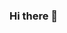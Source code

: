 ### Hi there 👋

<!--
**LeeJaeWon-Rbt/LeeJaeWon-Rbt** is a ✨ _special_ ✨ repository because its `README.md` (this file) appears on your GitHub profile.

Here are some ideas to get you started:

##Lee Jae Won
  
- 🔭 I’m currently working on ...
- 🌱 I’m currently learning ...
- 👯 I’m looking to collaborate on ...
- 🤔 I’m looking for help with ...
- 💬 Ask me about ...
- 📫 How to reach me: ...
- 😄 Pronouns: ...
- ⚡ Fun fact: ...
-->
